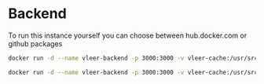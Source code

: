 # Backend

To run this instance yourself you can choose between hub.docker.com or github packages
```zsh
docker run -d --name vleer-backend -p 3000:3000 -v vleer-cache:/usr/src/app/cache ghcr.io/vleerapp/backend:latest
```
```zsh
docker run -d --name vleer-backend -p 3000:3000 -v vleer-cache:/usr/src/app/cache vleerapp/backend:latest
```
